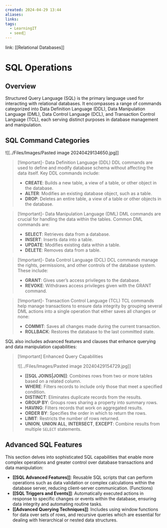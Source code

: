 ```yaml
---
created: 2024-04-29 13:44
aliases: 
links: 
tags:
  - LearningIT
  - seed🌱
---
```

link: [[Relational Databases]]

# SQL Operations

## Overview

Structured Query Language (SQL) is the primary language used for interacting with relational databases. It encompasses a range of commands categorized into Data Definition Language (DDL), Data Manipulation Language (DML), Data Control Language (DCL), and Transaction Control Language (TCL), each serving distinct purposes in database management and manipulation.

## SQL Command Categories
![[../Files/Images/Pasted image 20240429134650.jpg]]

> [!important]- Data Definition Language (DDL)
> DDL commands are used to define and modify database schema without affecting the data itself. Key DDL commands include:
>
>- **CREATE**: Builds a new table, a view of a table, or other object in the database.
>- **ALTER**: Modifies an existing database object, such as a table.
>- **DROP**: Deletes an entire table, a view of a table or other objects in the database.


> [!important]- Data Manipulation Language (DML)
> DML commands are crucial for handling the data within the tables. Common DML commands are:
>
>- **SELECT**: Retrieves data from a database.
>- **INSERT**: Inserts data into a table.
>- **UPDATE**: Modifies existing data within a table.
>- **DELETE**: Removes data from a table.


> [!important]- Data Control Language (DCL)
> DCL commands manage the rights, permissions, and other controls of the database system. These include:
>
>- **GRANT**: Gives user’s access privileges to the database.
>- **REVOKE**: Withdraws access privileges given with the GRANT command.


> [!important]- Transaction Control Language (TCL)
> TCL commands help manage transactions to ensure data integrity by grouping several DML actions into a single operation that either saves all changes or none:
>
>- **COMMIT**: Saves all changes made during the current transaction.
>- **ROLLBACK**: Restores the database to the last committed state.


SQL also includes advanced features and clauses that enhance querying and data manipulation capabilities:

> [!important] Enhanced Query Capabilities
>
>![[../Files/Images/Pasted image 20240429154729.jpg]]
>
> - **[[SQL JOINS|JOIN]]**: Combines rows from two or more tables based on a related column.
> - **WHERE**: Filters records to include only those that meet a specified condition.
> - **DISTINCT**: Eliminates duplicate records from the results.
> - **GROUP BY**: Groups rows sharing a property into summary rows.
> - **HAVING**: Filters records that work on aggregated results.
> - **ORDER BY**: Specifies the order in which to return the rows.
> - **LIMIT**: Restricts the number of rows returned.
> - **UNION**, **UNION ALL**, **INTERSECT**, **EXCEPT**: Combine results from multiple `SELECT` statements.

  
## Advanced SQL Features

This section delves into sophisticated SQL capabilities that enable more complex operations and greater control over database transactions and data manipulation:

- **[[SQL Advanced Features]]**: Reusable SQL scripts that can perform operations such as data validation or complex calculations within the database server, reducing client-server communication. (Functions)
- **[[SQL Triggers and Events]]**: Automatically executed actions in response to specific changes or events within the database, ensuring data integrity and automating routine tasks.
- **[[Advanced Querying Techniques]]**: Includes using window functions for data over sets of rows, and recursive queries which are essential for dealing with hierarchical or nested data structures.